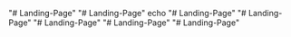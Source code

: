 "# Landing-Page" 
"# Landing-Page" 
echo "# Landing-Page" 
"# Landing-Page" 
"# Landing-Page" 
"# Landing-Page" 
"# Landing-Page" 
